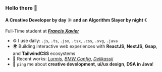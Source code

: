 ### Hello there 👋

#### A Creative Developer by day ☼ and an Algorithm Slayer by night ☾

Full-Time student at **_[Francis Xavier](https://www.francisxavier.ac.in/)_**

- ⚙️ I use daily: `.js`, `.ts`, `.jsx`, `.tsx`, `.css`, `.svg`, `.java`
- 🌍 Building interactive web experiences with **ReactJS**, **NextJS**, **Gsap**, and **TailwindCSS** ecosystems
- 🚀 Recent works: _[Lurmis](https://lurmis.vercel.app/)_, _[BMW Config](https://bmw-config.vercel.app/)_, _[Delikassii](https://delikassii.vercel.app/)_
- 💬 `ping` me about **creative development**, **ui/ux design**, **DSA in Java**!
